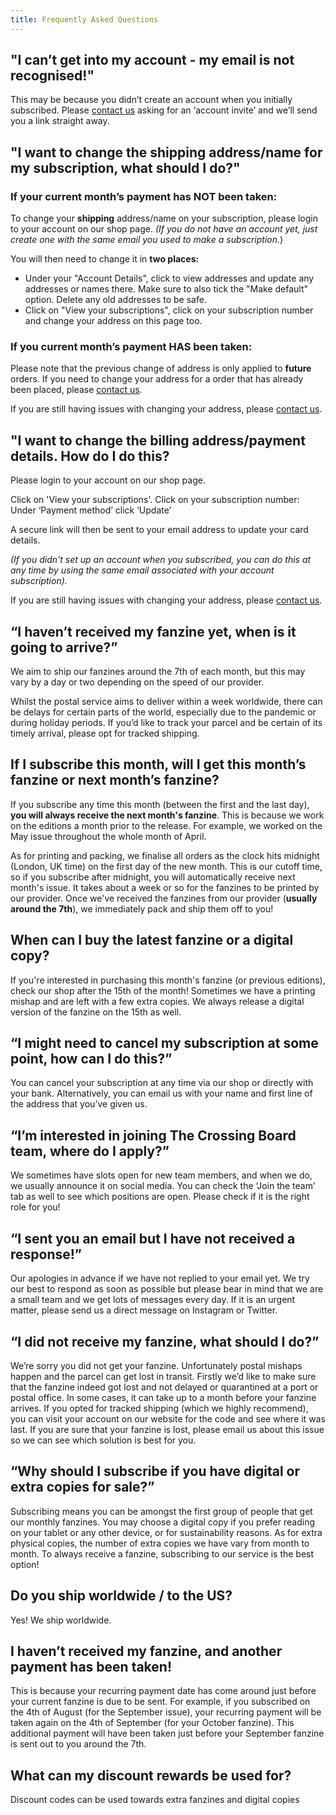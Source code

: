 ```yaml
---
title: Frequently Asked Questions
---
```


## "I can’t get into my account - my email is not recognised!"

This may be because you didn’t create an account when you initially subscribed. Please [contact us](mailto:contact@thecrossingboard.com) asking for an ‘account invite’ and we’ll send you a link straight away.

## "I want to change the **shipping** address/name for my subscription, what should I do?"

### **If your current month’s payment has NOT been taken:**

To change your **shipping** address/name on your subscription, please login to your account on our shop page. _(If you do not have an account yet, just create one with the same email you used to make a subscription._)

You will then need to change it in **two places:**

- Under your "Account Details", click to view addresses and update any addresses or names there. Make sure to also tick the "Make default" option. Delete any old addresses to be safe.
- Click on "View your subscriptions", click on your subscription number and change your address on this page too.

### **If you current month’s payment HAS been taken:**

Please note that the previous change of address is only applied to **future** orders. If you need to change your address for a order that has already been placed, please [contact us](mailto:contact@thecrossingboard.com).

If you are still having issues with changing your address, please [contact us](mailto:contact@thecrossingboard.com).

## "I want to change the **billing** address/payment details. How do I do this?

Please login to your account on our shop page.

Click on 'View your subscriptions'.
Click on your subscription number:
Under ‘Payment method’ click ‘Update’

A secure link will then be sent to your email address to update your card details.

_(If you didn't set up an account when you subscribed, you can do this at any time by using the same email associated with your account subscription)._

If you are still having issues with changing your address, please [contact us](mailto:contact@thecrossingboard.com).

## “I haven’t received my fanzine yet, when is it going to arrive?”

We aim to ship our fanzines around the 7th of each month, but this may vary by a day or two depending on the speed of our provider.

Whilst the postal service aims to deliver within a week worldwide, there can be delays for certain parts of the world, especially due to the pandemic or during holiday periods. If you’d like to track your parcel and be certain of its timely arrival, please opt for tracked shipping.

## If I subscribe this month, will I get this month’s fanzine or next month’s fanzine?

If you subscribe any time this month (between the first and the last day), **you will always receive the next month's fanzine**. This is because we work on the editions a month prior to the release. For example, we worked on the May issue throughout the whole month of April.

As for printing and packing, we finalise all orders as the clock hits midnight (London, UK time) on the first day of the new month. This is our cutoff time, so if you subscribe after midnight, you will automatically receive next month's issue. It takes about a week or so for the fanzines to be printed by our provider. Once we've received the fanzines from our provider (**usually around the 7th**), we immediately pack and ship them off to you!

## When can I buy the latest fanzine or a digital copy?

If you're interested in purchasing this month's fanzine (or previous editions), check our shop after the 15th of the month! Sometimes we have a printing mishap and are left with a few extra copies. We always release a digital version of the fanzine on the 15th as well.

## “I might need to cancel my subscription at some point, how can I do this?”

You can cancel your subscription at any time via our shop or directly with your bank. Alternatively, you can email us with your name and first line of the address that you’ve given us.

## “I’m interested in joining The Crossing Board team, where do I apply?”

We sometimes have slots open for new team members, and when we do, we usually announce it on social media. You can check the ‘Join the team’ tab as well to see which positions are open. Please check if it is the right role for you!

## “I sent you an email but I have not received a response!”

Our apologies in advance if we have not replied to your email yet. We try our best to respond as soon as possible but please bear in mind that we are a small team and we get lots of messages every day. If it is an urgent matter, please send us a direct message on Instagram or Twitter.

## “I did not receive my fanzine, what should I do?”

We’re sorry you did not get your fanzine. Unfortunately postal mishaps happen and the parcel can get lost in transit. Firstly we’d like to make sure that the fanzine indeed got lost and not delayed or quarantined at a port or postal office. In some cases, it can take up to a month before your fanzine arrives. If you opted for tracked shipping (which we highly recommend), you can visit your account on our website for the code and see where it was last. If you are sure that your fanzine is lost, please email us about this issue so we can see which solution is best for you.

## “Why should I subscribe if you have digital or extra copies for sale?”

Subscribing means you can be amongst the first group of people that get our monthly fanzines. You may choose a digital copy if you prefer reading on your tablet or any other device, or for sustainability reasons. As for extra physical copies, the number of extra copies we have vary from month to month. To always receive a fanzine, subscribing to our service is the best option!

## Do you ship worldwide / to the US?

Yes! We ship worldwide.

## I haven’t received my fanzine, and another payment has been taken!

This is because your recurring payment date has come around just before your current fanzine is due to be sent. For example, if you subscribed on the 4th of August (for the September issue), your recurring payment will be taken again on the 4th of September (for your October fanzine). This additional payment will have been taken just before your September fanzine is sent out to you around the 7th.

## What can my discount rewards be used for?

Discount codes can be used towards extra fanzines and digital copies
